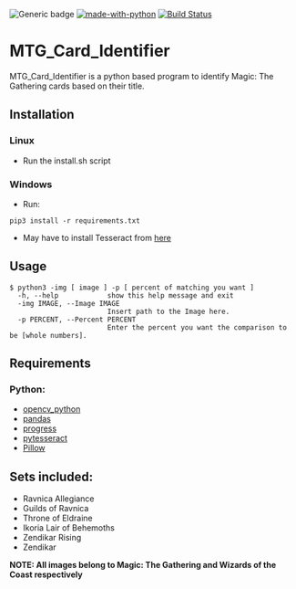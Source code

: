 ![Generic badge](https://img.shields.io/badge/Python-3.7.3-informal.svg)
[![made-with-python](https://img.shields.io/badge/Made%20with-Python-1f425f.svg)](https://www.python.org/)
[![Build Status](https://travis-ci.org/{{sschatz1997}}/{{MTG_Card_Identifier}}.png?branch={{main}})](https://travis-ci.org/{{sschatz1997}}/{{MTG_Card_Identifier}})
# MTG_Card_Identifier

MTG_Card_Identifier is a python based program to identify Magic: The Gathering cards based on their title.

## Installation

### Linux 
- Run the install.sh script

### Windows 
- Run:
```
pip3 install -r requirements.txt
```
- May have to install Tesseract from [here](https://github.com/UB-Mannheim/tesseract/wiki)

## Usage 
```
$ python3 -img [ image ] -p [ percent of matching you want ]
  -h, --help            show this help message and exit
  -img IMAGE, --Image IMAGE
                        Insert path to the Image here.
  -p PERCENT, --Percent PERCENT
                        Enter the percent you want the comparison to be [whole numbers].
```

## Requirements
### Python:
- [opencv_python](https://pypi.org/project/opencv-python/)
- [pandas](https://pypi.org/project/pandas/)
- [progress](https://pypi.org/project/progress/)
- [pytesseract](https://pypi.org/project/pytesseract/)
- [Pillow](https://pypi.org/project/Pillow/)


## Sets included:
- Ravnica Allegiance
- Guilds of Ravnica
- Throne of Eldraine
- Ikoria Lair of Behemoths
- Zendikar Rising
- Zendikar







**NOTE: All images belong to Magic: The Gathering and Wizards of the Coast respectively**
